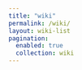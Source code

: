 ```yaml
---
title: "wiki"
permalink: /wiki/
layout: wiki-list
pagination:
  enabled: true
  collection: wiki
---
```

